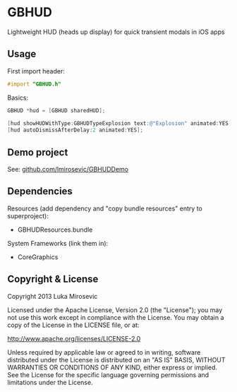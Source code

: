 GBHUD
============

Lightweight HUD (heads up display) for quick transient modals in iOS apps

Usage
------------

First import header:

```objective-c
#import "GBHUD.h"
```

Basics:

```objective-c
GBHUD *hud = [GBHUD sharedHUD];
    
[hud showHUDWithType:GBHUDTypeExplosion text:@"Explosion" animated:YES];	//optionally animate
[hud autoDismissAfterDelay:2 animated:YES];									//optionally autodismiss
```

Demo project
------------

See: [github.com/lmirosevic/GBHUDDemo](https://github.com/lmirosevic/GBHUDDemo)

Dependencies
------------

Resources (add dependency and "copy bundle resources" entry to superproject):

* GBHUDResources.bundle

System Frameworks (link them in):

* CoreGraphics

Copyright & License
------------

Copyright 2013 Luka Mirosevic

Licensed under the Apache License, Version 2.0 (the "License"); you may not use this work except in compliance with the License. You may obtain a copy of the License in the LICENSE file, or at:

http://www.apache.org/licenses/LICENSE-2.0

Unless required by applicable law or agreed to in writing, software distributed under the License is distributed on an "AS IS" BASIS, WITHOUT WARRANTIES OR CONDITIONS OF ANY KIND, either express or implied. See the License for the specific language governing permissions and limitations under the License.